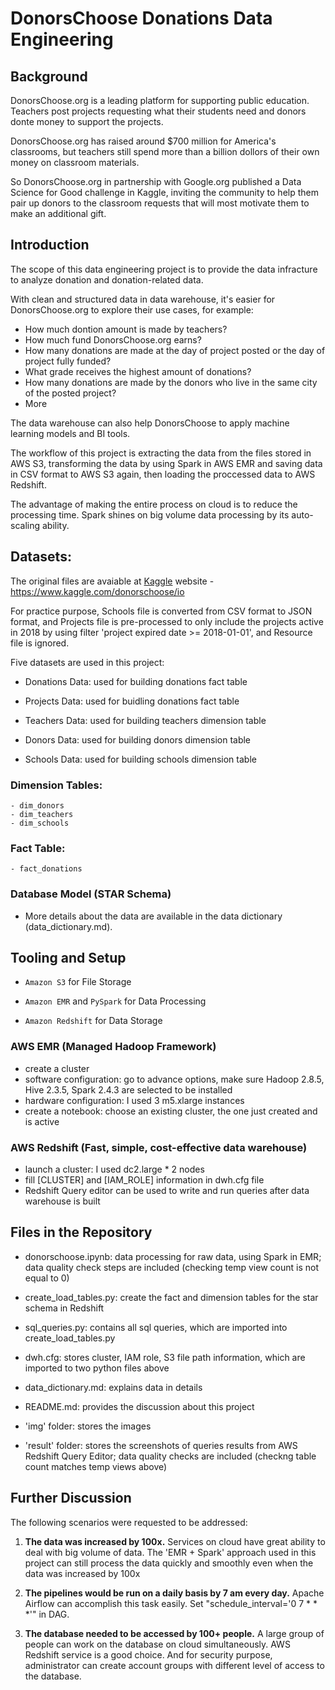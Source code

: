 # DonorsChoose Donations Data Engineering

## Background

DonorsChoose.org is a leading platform for supporting public education. Teachers post projects requesting what their students need and donors donte money to support the projects.

DonorsChoose.org has raised around $700 million for America's classrooms, but teachers still spend more than a billion dollors of their own money on classroom materials.

So DonorsChoose.org in partnership with Google.org published a Data Science for Good challenge in Kaggle, inviting the community to help them pair up donors to the classroom requests that will most motivate them to make an additional gift. 


## Introduction

The scope of this data engineering project is to provide the data infracture to analyze donation and donation-related data. 

With clean and structured data in data warehouse, it's easier for DonorsChoose.org to explore their use cases, for example:
   
   -    How much dontion amount is made by teachers?
   -    How much fund DonorsChoose.org earns?
   -    How many donations are made at the day of project posted or the day of project fully funded?
   -	What grade receives the highest amount of donations?
   -    How many donations are made by the donors who live in the same city of the posted project?
   -	More
   
The data warehouse can also help DonorsChoose to apply machine learning models and BI tools.

The workflow of this project is extracting the data from the files stored in AWS S3, transforming the data by using Spark in AWS EMR and saving data in CSV format to AWS S3 again, then loading the proccessed data to AWS Redshift.



The advantage of making the entire process on cloud is to reduce the processing time. Spark shines on big volume data processing by its auto-scaling ability.


## Datasets:

The original files are avaiable at [Kaggle](https://www.kaggle.com/yelp-dataset/yelp-dataset) website - https://www.kaggle.com/donorschoose/io

For practice purpose, Schools file is converted from CSV format to JSON format, and Projects file is pre-processed to only include the projects active in 2018 by using filter 'project expired date >= 2018-01-01', and Resource file is ignored.

Five datasets are used in this project:

- Donations Data: used for building donations fact table

- Projects Data: used for buidling donations fact table

- Teachers Data: used for building teachers dimension table

- Donors Data: used for building donors dimension table

- Schools Data: used for building schools dimension table


### Dimension Tables:

    - dim_donors
    - dim_teachers
    - dim_schools

### Fact Table:

    - fact_donations

### Database Model (STAR Schema)



* More details about the data are available in the data dictionary (data_dictionary.md).

## Tooling and Setup

- `Amazon S3` for File Storage

- `Amazon EMR` and `PySpark` for Data Processing

- `Amazon Redshift` for Data Storage

### AWS EMR (Managed Hadoop Framework)

- create a cluster
- software configuration: go to advance options, make sure Hadoop 2.8.5, Hive 2.3.5, Spark 2.4.3 are selected to be installed 
- hardware configuration: I used 3 m5.xlarge instances
- create a notebook: choose an existing cluster, the one just created and is active

### AWS Redshift (Fast, simple, cost-effective data warehouse)

- launch a cluster: I used dc2.large * 2 nodes
- fill [CLUSTER] and [IAM_ROLE] information in dwh.cfg file
- Redshift Query editor can be used to write and run queries after data warehouse is built


## Files in the Repository

- donorschoose.ipynb: data processing for raw data, using Spark in EMR; data quality check steps are included (checking temp view count is not equal to 0) 

- create_load_tables.py: create the fact and dimension tables for the star schema in Redshift

- sql_queries.py: contains all sql queries, which are imported into create_load_tables.py

- dwh.cfg: stores cluster, IAM role, S3 file path information, which are imported to two python files above

- data_dictionary.md: explains data in details

- README.md: provides the discussion about this project

- 'img' folder: stores the images

- 'result' folder: stores the screenshots of queries results from AWS Redshift Query Editor; data quality checks are included (checkng table count matches temp views above)


## Further Discussion
The following scenarios were requested to be addressed:

1. **The data was increased by 100x.** Services on cloud have great ability to deal with big volume of data. The 'EMR + Spark' approach used in this project can still process the data quickly and smoothly even when the data was increased by 100x 

2. **The pipelines would be run on a daily basis by 7 am every day.** Apache Airflow can accomplish this task easily. Set "schedule_interval='0 7 * * *'" in DAG.

3. **The database needed to be accessed by 100+ people.** A large group of people can work on the database on cloud simultaneously. AWS Redshift service is a good choice. And for security purpose, administrator can create account groups with different level of access to the database.